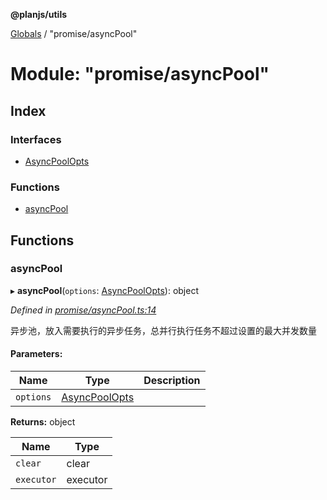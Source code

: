 **@planjs/utils**

[Globals](../README.md) / "promise/asyncPool"

# Module: "promise/asyncPool"

## Index

### Interfaces

* [AsyncPoolOpts](../interfaces/_promise_asyncpool_.asyncpoolopts.md)

### Functions

* [asyncPool](_promise_asyncpool_.md#asyncpool)

## Functions

### asyncPool

▸ **asyncPool**(`options`: [AsyncPoolOpts](../interfaces/_promise_asyncpool_.asyncpoolopts.md)): object

*Defined in [promise/asyncPool.ts:14](https://github.com/planjs/utils/blob/73a4845/src/promise/asyncPool.ts#L14)*

异步池，放入需要执行的异步任务，总并行执行任务不超过设置的最大并发数量

#### Parameters:

Name | Type | Description |
------ | ------ | ------ |
`options` | [AsyncPoolOpts](../interfaces/_promise_asyncpool_.asyncpoolopts.md) |   |

**Returns:** object

Name | Type |
------ | ------ |
`clear` | clear |
`executor` | executor |
